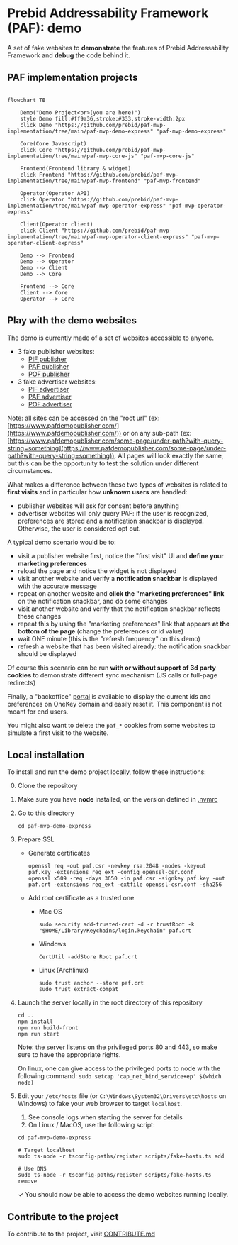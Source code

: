 # Prebid Addressability Framework (PAF): demo

A set of fake websites to **demonstrate** the features of Prebid Addressability Framework
and **debug** the code behind it.

## PAF implementation projects
```mermaid

flowchart TB

    Demo("Demo Project<br>(you are here)")
    style Demo fill:#ff9a36,stroke:#333,stroke-width:2px
    click Demo "https://github.com/prebid/paf-mvp-implementation/tree/main/paf-mvp-demo-express" "paf-mvp-demo-express"
    
    Core(Core Javascript)
    click Core "https://github.com/prebid/paf-mvp-implementation/tree/main/paf-mvp-core-js" "paf-mvp-core-js"
    
    Frontend(Frontend library & widget)
    click Frontend "https://github.com/prebid/paf-mvp-implementation/tree/main/paf-mvp-frontend" "paf-mvp-frontend"
    
    Operator(Operator API)
    click Operator "https://github.com/prebid/paf-mvp-implementation/tree/main/paf-mvp-operator-express" "paf-mvp-operator-express"
    
    Client(Operator client)
    click Client "https://github.com/prebid/paf-mvp-implementation/tree/main/paf-mvp-operator-client-express" "paf-mvp-operator-client-express"
    
    Demo --> Frontend
    Demo --> Operator
    Demo --> Client
    Demo --> Core
    
    Frontend --> Core
    Client --> Core
    Operator --> Core

```

## Play with the demo websites

The demo is currently made of a set of websites accessible to anyone.

- 3 fake publisher websites:
  - [PIF publisher](https://www.pifdemopublisher.com/)
  - [PAF publisher](https://www.pafdemopublisher.com/)
  - [POF publisher](https://www.pofdemopublisher.com/)
- 3 fake advertiser websites:
  - [PIF advertiser](https://www.pifmarket.shop/)
  - [PAF advertiser](https://www.pafmarket.shop/)
  - [POF advertiser](https://www.pofmarket.shop/)

Note: all sites can be accessed on the "root url"
(ex: [https://www.pafdemopublisher.com/](https://www.pafdemopublisher.com/))
or on any sub-path (ex: [https://www.pafdemopublisher.com/some-page/under-path?with-query-string=something](https://www.pafdemopublisher.com/some-page/under-path?with-query-string=something)).
All pages will look exactly the same, but this can be the opportunity to test the solution under different circumstances.

What makes a difference between these two types of websites is related to **first visits** and in particular how **unknown users** are handled:
- publisher websites will ask for consent before anything
- advertiser websites will only query PAF: if the user is recognized, preferences are stored and a notification snackbar is displayed. Otherwise, the user is considered opt out.

A typical demo scenario would be to:
- visit a publisher website first, notice the "first visit" UI and **define your marketing preferences**
- reload the page and notice the widget is not displayed
- visit another website and verify a **notification snackbar** is displayed with the accurate message
- repeat on another website and **click the "marketing preferences" link** on the notification snackbar, and do some changes
- visit another website and verify that the notification snackbar reflects these changes
- repeat this by using the "marketing preferences" link that appears **at the bottom of the page** (change the preferences or id value)
- wait ONE minute (this is the "refresh frequency" on this demo)
- refresh a website that has been visited already: the notification snackbar should be displayed

Of course this scenario can be run **with or without support of 3d party cookies** to demonstrate different sync mechanism (JS calls or full-page redirects)

Finally, a "backoffice" [portal](http://portal.onekey.network/) is available to display the current ids and preferences on OneKey domain and easily reset it.
This component is not meant for end users.

You might also want to delete the `paf_*` cookies from some websites to simulate a first visit to the website.

## Local installation

To install and run the demo project locally, follow these instructions:

0. Clone the repository

1. Make sure you have **node** installed, on the version defined in [.nvmrc](../.nvmrc)

2. Go to this directory

    ```shell
    cd paf-mvp-demo-express
    ```

3. Prepare SSL

    - Generate certificates

        ```shell
        openssl req -out paf.csr -newkey rsa:2048 -nodes -keyout paf.key -extensions req_ext -config openssl-csr.conf
        openssl x509 -req -days 3650 -in paf.csr -signkey paf.key -out paf.crt -extensions req_ext -extfile openssl-csr.conf -sha256
        ```

    - Add root certificate as a trusted one

        - Mac OS

            ```shell
            sudo security add-trusted-cert -d -r trustRoot -k "$HOME/Library/Keychains/login.keychain" paf.crt
            ```

        - Windows

            ```shell
            CertUtil -addStore Root paf.crt
            ```

        - Linux (Archlinux)

            ```shell
            sudo trust anchor --store paf.crt
            sudo trust extract-compat
            ```

4. Launch the server locally in the root directory of this repository

    ```shell
    cd ..
    npm install
    npm run build-front
    npm run start
    ```

    Note: the server listens on the privileged ports 80 and 443, so make sure to have the appropriate rights.

    On linux, one can give access to the privileged ports to node with the following command: `sudo setcap 'cap_net_bind_service+ep' $(which node)`

5. Edit your `/etc/hosts` file (or `C:\Windows\System32\Drivers\etc\hosts` on Windows) to fake your web browser to target `localhost`.
    1. See console logs when starting the server for details
    2. On Linux / MacOS, use the following script:

    ```shell
    cd paf-mvp-demo-express

    # Target localhost
    sudo ts-node -r tsconfig-paths/register scripts/fake-hosts.ts add

    # Use DNS
    sudo ts-node -r tsconfig-paths/register scripts/fake-hosts.ts remove
    ```

    ✓ You should now be able to access the demo websites running locally.

## Contribute to the project

To contribute to the project, visit [CONTRIBUTE.md](CONTRIBUTE.md)
